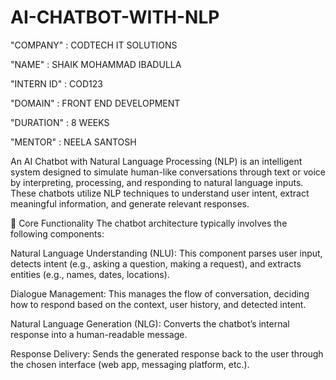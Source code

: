 # AI-CHATBOT-WITH-NLP


"COMPANY"     : CODTECH IT SOLUTIONS  

"NAME"        : SHAIK MOHAMMAD IBADULLA

"INTERN ID"   : COD123

"DOMAIN"      : FRONT END DEVELOPMENT  

"DURATION"    : 8 WEEKS  

"MENTOR"      : NEELA SANTOSH  

An AI Chatbot with Natural Language Processing (NLP) is an intelligent system designed to simulate human-like conversations through text or voice by interpreting, processing, and responding to natural language inputs. These chatbots utilize NLP techniques to understand user intent, extract meaningful information, and generate relevant responses.

🧠 Core Functionality
The chatbot architecture typically involves the following components:

Natural Language Understanding (NLU):
This component parses user input, detects intent (e.g., asking a question, making a request), and extracts entities (e.g., names, dates, locations).

Dialogue Management:
This manages the flow of conversation, deciding how to respond based on the context, user history, and detected intent.

Natural Language Generation (NLG):
Converts the chatbot’s internal response into a human-readable message.

Response Delivery:
Sends the generated response back to the user through the chosen interface (web app, messaging platform, etc.).
